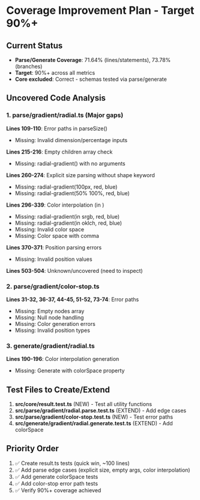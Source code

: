 # Coverage Improvement Plan - Target 90%+

## Current Status
- **Parse/Generate Coverage**: 71.64% (lines/statements), 73.78% (branches)
- **Target**: 90%+ across all metrics
- **Core excluded**: Correct - schemas tested via parse/generate

## Uncovered Code Analysis

### 1. parse/gradient/radial.ts (Major gaps)

**Lines 109-110**: Error paths in parseSize()
- Missing: Invalid dimension/percentage inputs

**Lines 215-216**: Empty children array check
- Missing: radial-gradient() with no arguments

**Lines 260-274**: Explicit size parsing without shape keyword
- Missing: radial-gradient(100px, red, blue)
- Missing: radial-gradient(50% 100%, red, blue)

**Lines 296-339**: Color interpolation (in <colorspace>)
- Missing: radial-gradient(in srgb, red, blue)
- Missing: radial-gradient(in oklch, red, blue)
- Missing: Invalid color space
- Missing: Color space with comma

**Lines 370-371**: Position parsing errors
- Missing: Invalid position values

**Lines 503-504**: Unknown/uncovered (need to inspect)

### 2. parse/gradient/color-stop.ts

**Lines 31-32, 36-37, 44-45, 51-52, 73-74**: Error paths
- Missing: Empty nodes array
- Missing: Null node handling
- Missing: Color generation errors
- Missing: Invalid position types

### 3. generate/gradient/radial.ts

**Lines 190-196**: Color interpolation generation
- Missing: Generate with colorSpace property

## Test Files to Create/Extend

1. **src/core/result.test.ts** (NEW) - Test all utility functions
2. **src/parse/gradient/radial.parse.test.ts** (EXTEND) - Add edge cases
3. **src/parse/gradient/color-stop.test.ts** (NEW) - Test error paths
4. **src/generate/gradient/radial.generate.test.ts** (EXTEND) - Add colorSpace

## Priority Order

1. ✅ Create result.ts tests (quick win, ~100 lines)
2. ✅ Add parse edge cases (explicit size, empty args, color interpolation)
3. ✅ Add generate colorSpace tests
4. ✅ Add color-stop error path tests
5. ✅ Verify 90%+ coverage achieved

